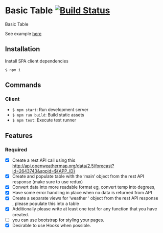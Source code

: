 # Basic Table [![Build Status](https://travis-ci.com/gyss/basic-table.svg?branch=master)](https://travis-ci.com/gyss/basic-table.svg?branch=master)

Basic Table

See example [here](https://gyss.github.io/basic-table/)

## Installation

Install SPA client dependencies

```
$ npm i
```

## Commands

### Client

- `$ npm start`: Run development server
- `$ npm run build`: Build static assets
- `$ npm test`: Execute test runner

## Features

### Required

- [x] Create a rest API call using this http://api.openweathermap.org/data/2.5/forecast?id=2643743&appid=${APP_ID}
- [x] Create and populate table with the ‘main’ object from the rest API response (make sure to use redux)
- [x] Convert data into more readable format eg, convert temp into degrees,
- [x] Have some error handling in place when no data is returned from API
- [x] Create a separate views for ‘weather ‘ object from the rest API response , please populate this into a table
- [x] Additionally please write at least one test for any function that you have created.
- [ ] you can use bootstrap for styling your pages.
- [x] Desirable to use Hooks when possible.
